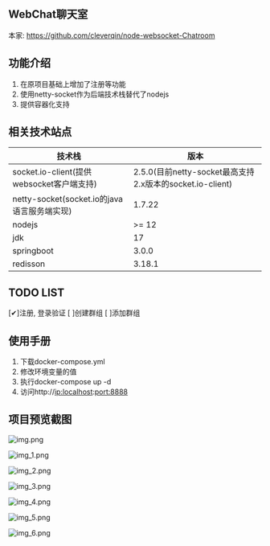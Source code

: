 WebChat聊天室
-------------

本家: https://github.com/cleverqin/node-websocket-Chatroom

功能介绍
--------

1. 在原项目基础上增加了注册等功能
2. 使用netty-socket作为后端技术栈替代了nodejs
3. 提供容器化支持

相关技术站点
------------


| 技术栈                                      | 版本                                                     |
| ------------------------------------------- | -------------------------------------------------------- |
| socket.io-client(提供websocket客户端支持)   | 2.5.0(目前netty-socket最高支持2.x版本的socket.io-client) |
| netty-socket(socket.io的java语言服务端实现) | 1.7.22                                                   |
| nodejs                                      | >= 12                                                    |
| jdk                                         | 17                                                       |
| springboot                                  | 3.0.0                                                    |
| redisson                                    | 3.18.1                                                   |

TODO LIST
---------

[✔]注册, 登录验证
[  ]创建群组
[  ]添加群组

使用手册
--------

1. 下载docker-compose.yml
2. 修改环境变量的值
3. 执行docker-compose up -d
4. 访问http://<ip:localhost>:[port:8888](port:8888)

项目预览截图
------------

![img.png](image/img.png)

![img_1.png](image/img_1.png)

![img_2.png](image/img_2.png)

![img_3.png](image/img_3.png)

![img_4.png](image/img_4.png)

![img_5.png](image/img_5.png)

![img_6.png](image/img_6.png)
